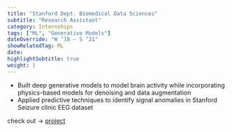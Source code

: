 ```yaml
---
title: "Stanford Dept. Biomedical Data Sciences"
subtitle: "Research Assistant"
category: Internships
tags: ["ML", "Generative Models"]
dateOverride: "W ’18 – S ’21"
showRelatedTag: ML
date:
highlightSubtitle: true
weight: 1
---
```


- Built deep generative models to model brain activity while incorporating physics-based models for denoising and data augmentation
- Applied predictive techniques to identify signal anomalies in Stanford Seizure clinic EEG dataset

check out -> [project](/projects/eeg/)